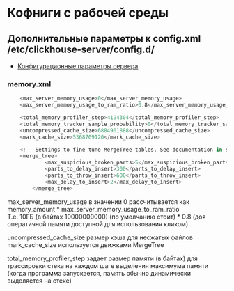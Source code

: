 # Кофниги с рабочей среды

## Дополнительные параметры к config.xml /etc/clickhouse-server/config.d/

* [Конфигурационные параметры сервера](https://clickhouse.com/docs/ru/operations/server-configuration-parameters/settings)

### memory.xml

```s
    <max_server_memory_usage>0</max_server_memory_usage>
    <max_server_memory_usage_to_ram_ratio>0.8</max_server_memory_usage_to_ram_ratio>

    <total_memory_profiler_step>4194304</total_memory_profiler_step>
    <total_memory_tracker_sample_probability>0</total_memory_tracker_sample_probability>
    <uncompressed_cache_size>6884901888</uncompressed_cache_size>
    <mark_cache_size>5368709120</mark_cache_size>

    <!-- Settings to fine tune MergeTree tables. See documentation in source code, in MergeTreeSettings.h -->
    <merge_tree>
            <max_suspicious_broken_parts>5</max_suspicious_broken_parts>
            <parts_to_delay_insert>300</parts_to_delay_insert>
            <parts_to_throw_insert>600</parts_to_throw_insert>
            <max_delay_to_insert>2</max_delay_to_insert>
        </merge_tree>
```

max_server_memory_usage в значении 0 рассчитывается как memory_amount * max_server_memory_usage_to_ram_ratio  
Т.е. 10ГБ (в байтах 10000000000) (по умолчанию стоит) * 0.8 (доя оператичной памяти доступной для использования кликом)  

uncompressed_cache_size размер кэша для несжатых файлов
mark_cache_size используется движками MergeTree

total_memory_profiler_step задает размер памяти (в байтах) для трассировки стека на каждом шаге выделения максимума памяти (когда программа запускается, память обычно динамически выделяется на стеке)

